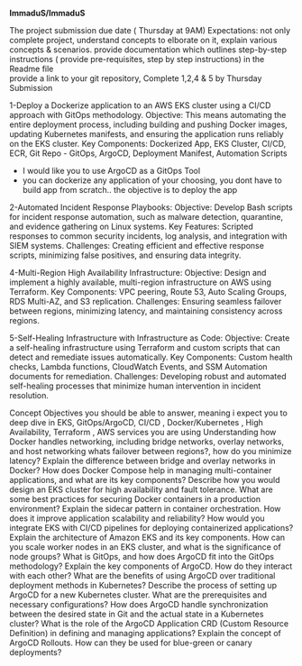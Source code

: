**ImmaduS/ImmaduS**  

The project submission due date ( Thursday at 9AM) 
Expectations: not only complete project, understand concepts to elborate on it, explain various concepts & scenarios. provide documentation which outlines step-by-step instructions ( provide pre-requisites, step by step instructions) in the Readme file   
provide a link to your git repository, Complete 1,2,4 & 5  by Thursday Submission

1-Deploy a Dockerize application to an AWS EKS cluster using a CI/CD approach with GitOps methodology.
Objective: This means automating the entire deployment process, including building and pushing Docker images, updating Kubernetes manifests, and ensuring the application runs reliably on the EKS cluster.
Key Components: Dockerized App, EKS Cluster, CI/CD, ECR, Git Repo - GitOps, ArgoCD, Deployment Manifest, Automation Scripts
- I would like you to use ArgoCD as a GitOps Tool
- you can dockerize any application of your choosing, you dont have to build app from scratch.. the objective is to deploy the app 

2-Automated Incident Response Playbooks:
Objective: Develop Bash scripts for incident response automation, such as malware detection, quarantine, and evidence gathering on Linux systems.
Key Features: Scripted responses to common security incidents, log analysis, and integration with SIEM systems.
Challenges: Creating efficient and effective response scripts, minimizing false positives, and ensuring data integrity.

4-Multi-Region High Availability Infrastructure:
Objective: Design and implement a highly available, multi-region infrastructure on AWS using Terraform.
Key Components: VPC peering, Route 53, Auto Scaling Groups, RDS Multi-AZ, and S3 replication.
Challenges: Ensuring seamless failover between regions, minimizing latency, and maintaining consistency across regions.

5-Self-Healing Infrastructure with Infrastructure as Code:
Objective: Create a self-healing infrastructure using Terraform and custom scripts that can detect and remediate issues automatically.
Key Components: Custom health checks, Lambda functions, CloudWatch Events, and SSM Automation documents for remediation.
Challenges: Developing robust and automated self-healing processes that minimize human intervention in incident resolution.



Concept Objectives you should be able to answer, meaning i expect you to deep dive in EKS, GitOps/ArgoCD, CI/CD , Docker/Kubernetes , High Availability, Terraform , AWS services you are using 
 Understanding how Docker handles networking, including bridge networks, overlay networks, and host networking
whats failover between regions?, how do you minimize latency?
Explain the difference between bridge and overlay networks in Docker?
How does Docker Compose help in managing multi-container applications, and what are its key components?
Describe how you would design an EKS cluster for high availability and fault tolerance.
What are some best practices for securing Docker containers in a production environment?
Explain the sidecar pattern in container orchestration. How does it improve application scalability and reliability?
How would you integrate EKS with CI/CD pipelines for deploying containerized applications?
 Explain the architecture of Amazon EKS and its key components.
How can you scale worker nodes in an EKS cluster, and what is the significance of node groups?
What is GitOps, and how does ArgoCD fit into the GitOps methodology?
Explain the key components of ArgoCD. How do they interact with each other?
What are the benefits of using ArgoCD over traditional deployment methods in Kubernetes?
Describe the process of setting up ArgoCD for a new Kubernetes cluster. What are the prerequisites and necessary configurations?
How does ArgoCD handle synchronization between the desired state in Git and the actual state in a Kubernetes cluster?
What is the role of the ArgoCD Application CRD (Custom Resource Definition) in defining and managing applications?
Explain the concept of ArgoCD Rollouts. How can they be used for blue-green or canary deployments?
